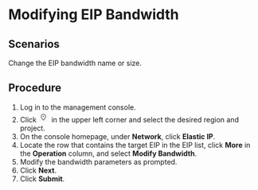 # Modifying EIP Bandwidth<a name="eip_0005"></a>

## Scenarios<a name="en-us_topic_0118498819_section14541472126"></a>

Change the EIP bandwidth name or size.

## Procedure<a name="en-us_topic_0118498819_section1051492110121"></a>

1.  Log in to the management console.
2.  Click  ![](figures/icon-region.png)  in the upper left corner and select the desired region and project.
3.  On the console homepage, under  **Network**, click  **Elastic IP**.
4.  Locate the row that contains the target EIP in the EIP list, click  **More**  in the  **Operation**  column, and select  **Modify Bandwidth**.
5.  Modify the bandwidth parameters as prompted.
6.  Click  **Next**.
7.  Click  **Submit**.

